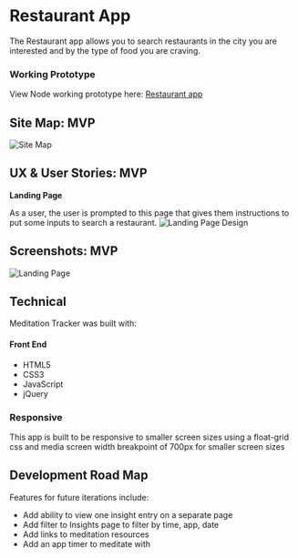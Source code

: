 # Restaurant App

The Restaurant app allows you to search restaurants in the city you are interested and by the type of food you are craving.

### Working Prototype

View Node working prototype here: [Restaurant app](https://rampageftw.github.io/RestaurantApiProject) 



## Site Map: MVP 

![Site Map](/screenshots/main-site.png)


## UX & User Stories: MVP

**Landing Page** 

As a user, the user is prompted to this page that gives them instructions to put some inputs to search a restaurant.
![Landing Page Design](/screenshots/wireframes/landing.png)


## Screenshots: MVP

![Landing Page](/screenshots/landing-page.png)

## Technical

Meditation Tracker was built with: 

#### Front End

* HTML5
* CSS3
* JavaScript 
* jQuery 


### Responsive
This app is built to be responsive to smaller screen sizes using a float-grid css and media screen width breakpoint of 700px for smaller screen sizes



## Development Road Map
Features for future iterations include: 
- Add ability to view one insight entry on a separate page
- Add filter to Insights page to filter by time, app, date
- Add links to meditation resources
- Add an app timer to meditate with

